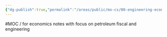 ```yaml
---
{"dg-publish":true,"permalink":"/areas/public/mo-cs/00-engineering-economics/","title":"00 Engineering Economics","updated":"2023-10-14T18:30:22.163+08:00"}
---
```



#MOC / for economics notes with focus on petroleum fiscal and engineering
